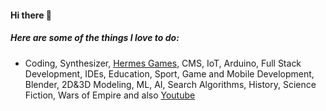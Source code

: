 #### Hi there 👋

##### Here are some of the things I love to do:

* Coding, Synthesizer, [Hermes Games](http://hermesgames.com), CMS, IoT, Arduino, Full Stack Development, IDEs, Education, Sport, Game and Mobile Development, Blender, 2D&3D Modeling, ML, AI, Search Algorithms, History, Science Fiction, Wars of Empire and also [Youtube](https://www.youtube.com/channel/UC-gFydw9hAjuBL6xu78ls7w)
